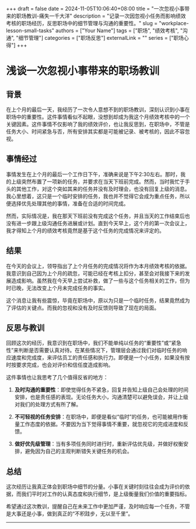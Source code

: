 +++ 
draft = false
date = 2024-11-05T10:06:40+08:00
title = "一次忽视小事带来的职场教训-痛失一千大洋"
description = "记录一次因忽视小任务而影响绩效考核的职场经历，反思职场中的细节管理与沟通的重要性。"
slug = "workplace-lesson-small-tasks"
authors = ["Your Name"]
tags = ["职场", "绩效考核", "沟通", "细节管理"]
categories = ["职场反思"]
externalLink = ""
series = ["职场心得"]
+++
# 浅谈一次忽视小事带来的职场教训

## 背景

在上个月的最后一天，我经历了一次令人意想不到的职场教训，深刻认识到小事在职场中的重要性。这件事情看似不起眼，没想到却成为我这个月绩效考核中的一个关键因素。这件事情不仅影响了我的绩效评价，也让我反思到，在职场中，不管是任务大小、时间紧急与否，所有安排其实都是可能被记录、被考核的，因此不容忽视。

## 事情经过

事情发生在上个月的最后一个工作日下午，准确来说是下午2:30左右。那时，我的上级突然布置了一项新的任务，并要求在当天下班前完成。然而，当时我忙于手头的其他工作，对这个突如其来的任务并没有及时理会，也没有回复上级的消息。我心里想着，这只是一个临时安排的任务，我也并不觉得它会成为重点任务，所以便选择优先处理其他的事情，准备在合适的时间完成。

然而，实际情况是，我在那天下班前没有完成这个任务，并且当天的工作结束后也没有进一步跟上级沟通任务进展或计划。直到今天早上，这个月的第一次会议上，我才得知上个月的绩效考核竟然是基于这个任务的完成情况来评定的。

## 结果

在今天的会议上，领导指出了上个月任务的完成情况将作为本月绩效考核的依据。我意识到自己因为上个月的疏忽，可能已经在考核上扣分，甚至会对我接下来的发展造成影响。虽然我在今天早上尝试补救，做了一些与这个任务相关的工作，但为时已晚，无法改变上个月未完成任务的事实。

这个消息让我有些震惊，毕竟在职场中，原以为只是一个临时任务，结果竟然成为了评估的关键点。而我的忽视和没有及时反馈则导致了现在的局面。

## 反思与教训

回顾这次的经历，我意识到在职场中，我们不能单纯以任务的“重要性”或“紧急性”来判断是否需要认真对待。在某些情况下，管理层会通过我们对临时任务的响应速度和完成度，来评估员工的责任感和执行力。即便是一个小任务，如果没有按时按要求完成，也会对评价和信任度造成影响。

这件事情也让我思考了几个值得反省的地方：

1. **及时沟通的重要性**：即使觉得任务不紧急，回复并告知上级自己会处理的时间安排，也是责任感的表现。无论任务大小，沟通清楚可以避免误会，并让上级对我们的处理方式有所了解。
  
2. **不可轻视的任务安排**：在职场中，即便是看似“临时”的任务，也可能被用作衡量工作态度的依据。不要因为当下觉得事情不重要，就忽视它的完成进度和反馈。

3. **做好优先级管理**：当有多项任务同时进行时，重新评估优先级，并做好权衡安排，避免因为自己的主观判断错失关键任务的机会。

## 总结

这次经历让我真正体会到职场中细节的分量。小事在关键时刻往往会成为评价的依据，而我们平时对工作的认真态度和执行细节，是上级衡量我们价值的重要指标。

希望通过这次教训，提醒自己在未来工作中更加严谨，及时响应每一个任务，不管是大事还是小事，做到真正的“不积跬步，无以至千里”。

---


